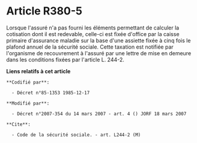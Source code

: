 # Article R380-5

Lorsque l'assuré n'a pas fourni les éléments permettant de calculer la cotisation dont il est redevable, celle-ci est fixée
d'office par la caisse primaire d'assurance maladie sur la base d'une assiette fixée à cinq fois le plafond annuel de la
sécurité sociale. Cette taxation est notifiée par l'organisme de recouvrement à l'assuré par une lettre de mise en demeure
dans les conditions fixées par l'article L. 244-2.

**Liens relatifs à cet article**

	**Codifié par**:

	  - Décret n°85-1353 1985-12-17

	**Modifié par**:

	  - Décret n°2007-354 du 14 mars 2007 - art. 4 () JORF 18 mars 2007

	**Cite**:

	  - Code de la sécurité sociale. - art. L244-2 (M)
